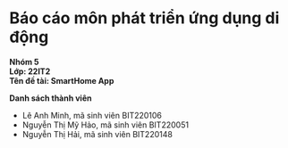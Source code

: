# Báo cáo môn phát triển ứng dụng di động 
__Nhóm 5__  
__Lớp: 22IT2__  
__Tên đề tài: SmartHome App__  

__Danh sách thành viên__  
* Lê Anh Minh, mã sinh viên BIT220106
* Nguyễn Thị Mỹ Hảo, mã sinh viên BIT220051
* Nguyễn Thị Hải, mã sinh viên BIT220148

